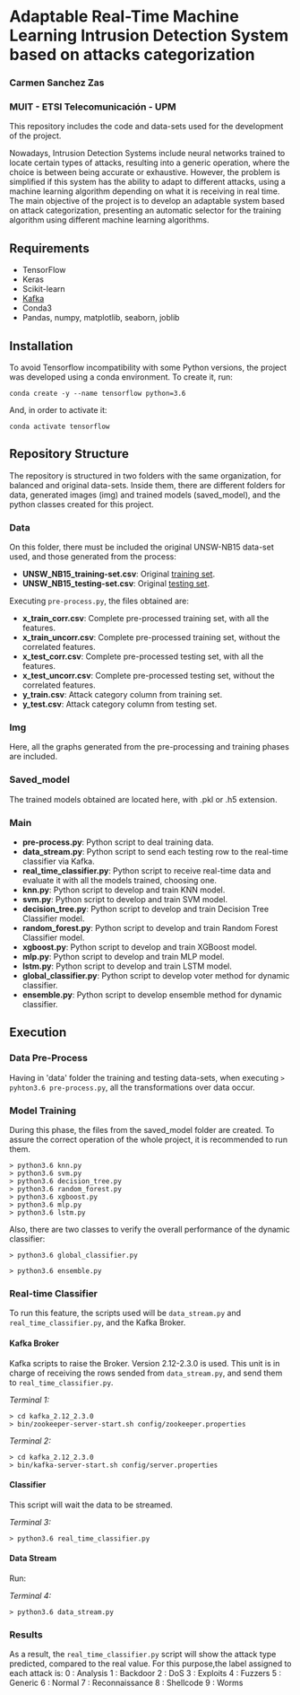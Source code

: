 # Adaptable Real-Time Machine Learning Intrusion Detection System based on attacks categorization

### Carmen Sanchez Zas

### MUIT - ETSI Telecomunicación - UPM

This repository includes the code and data-sets used for the development of the project.

Nowadays, Intrusion Detection Systems include neural networks trained to locate certain types of attacks, resulting into a generic operation, where the choice is between being accurate or exhaustive. 
However, the problem is simplified if this system has the ability to adapt to different attacks, using a machine learning algorithm depending on what it is receiving in real time.
The main objective of the project is to develop an adaptable system based on attack categorization, presenting an automatic selector for the training algorithm using different machine learning algorithms.


## Requirements

- TensorFlow
- Keras
- Scikit-learn
- [Kafka](https://kafka.apache.org/downloads) 
- Conda3
- Pandas, numpy, matplotlib, seaborn, joblib

## Installation

To avoid Tensorflow incompatibility with some Python versions, the project was developed using a conda environment.
To create it, run:
 ```
conda create -y --name tensorflow python=3.6
 ```
 And, in order to activate it:
 ```
 conda activate tensorflow
 ```
## Repository Structure

The repository is structured in two folders with the same organization, for balanced and original data-sets. Inside them, there are different folders for data, generated images (img) and trained models (saved_model), and the python classes created for this project.

### Data

On this folder, there must be included the original UNSW-NB15 data-set used, and those generated from the process:

- **UNSW_NB15_training-set.csv**: Original [training set](https://www.unsw.adfa.edu.au/unsw-canberra-cyber/cybersecurity/ADFA-NB15-Datasets/a%20part%20of%20training%20and%20testing%20set/UNSW_NB15_training-set.csv).
- **UNSW_NB15_testing-set.csv**: Original [testing set](https://www.unsw.adfa.edu.au/unsw-canberra-cyber/cybersecurity/ADFA-NB15-Datasets/a%20part%20of%20training%20and%20testing%20set/UNSW_NB15_testing-set.csv).

Executing `pre-process.py`, the files obtained are:

- **x_train_corr.csv**: Complete pre-processed training set, with all the features.
- **x_train_uncorr.csv**: Complete pre-processed training set, without the correlated features.
- **x_test_corr.csv**: Complete pre-processed testing set, with all the features.
- **x_test_uncorr.csv**: Complete pre-processed testing set, without the correlated features.
- **y_train.csv**: Attack category column from training set.
- **y_test.csv**: Attack category column from testing set.

### Img

Here, all the graphs generated from the pre-processing and training phases are included.

### Saved_model

The trained models obtained are located here, with .pkl or .h5 extension.

### Main

- **pre-process.py**: Python script to deal training data.
- **data_stream.py**: Python script to send each testing row to the real-time classifier via Kafka.
- **real_time_classifier.py**: Python script to receive real-time data and evaluate it with all the models trained, choosing one.
- **knn.py**: Python script to develop and train KNN model.
- **svm.py**: Python script to develop and train SVM model.
- **decision_tree.py**: Python script to develop and train Decision Tree Classifier model.
- **random_forest.py**: Python script to develop and train Random Forest Classifier model.
- **xgboost.py**: Python script to develop and train XGBoost model.
- **mlp.py**: Python script to develop and train MLP model.
- **lstm.py**: Python script to develop and train LSTM model.
- **global_classifier.py**: Python script to develop voter method for dynamic classifier.
- **ensemble.py**: Python script to develop ensemble method for dynamic classifier.


## Execution

### Data Pre-Process

Having in 'data' folder the training and testing data-sets, when executing `> pyhton3.6 pre-process.py`, all the transformations over data occur.

### Model Training
During this phase, the files from the saved_model folder are created. To assure the correct operation of the whole project, it is recommended to run them.

```
> python3.6 knn.py
> python3.6 svm.py
> python3.6 decision_tree.py
> python3.6 random_forest.py
> python3.6 xgboost.py
> python3.6 mlp.py
> python3.6 lstm.py
```

Also, there are two classes to verify the overall performance of the dynamic classifier:

```
> python3.6 global_classifier.py

> python3.6 ensemble.py
```

### Real-time Classifier

To run this feature, the scripts used will be `data_stream.py` and `real_time_classifier.py`, and the Kafka Broker.


#### Kafka Broker

Kafka scripts to raise the Broker. Version 2.12-2.3.0 is used.
This unit is in charge of receiving the rows sended from `data_stream.py`, and send them to `real_time_classifier.py`.

*Terminal 1:* 
```
> cd kafka_2.12_2.3.0
> bin/zookeeper-server-start.sh config/zookeeper.properties 
```

*Terminal 2:*
```
> cd kafka_2.12_2.3.0
> bin/kafka-server-start.sh config/server.properties
```

#### Classifier

This script will wait the data to be streamed.

*Terminal 3:*
```
> python3.6 real_time_classifier.py
```
#### Data Stream

Run:

*Terminal 4:*
```
> python3.6 data_stream.py
```
### Results

As a result, the `real_time_classifier.py` script will show the attack type predicted, compared to the real value.
For this purpose,the label assigned to each attack is:
0 :  Analysis
1 :  Backdoor
2 :  DoS
3 :  Exploits
4 :  Fuzzers
5 :  Generic
6 :  Normal
7 :  Reconnaissance
8 :  Shellcode
9 :  Worms

